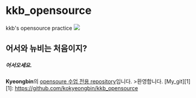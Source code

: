 # kkb_opensource
kkb's opensource practice
<img src="https://img.shields.io/badge/고경빈-FF6550?style=flat-square&logo=adblock&logoColor=Blue"/>

## 어서와 뉴비는 처음이지? 
##### *어서오세요.*
**Kyeongbin**의 <u>opensoure 수업 전용 repository</u>입니다. >환영합니다. 
[My_git][1]
[1]: https://github.com/kokyeongbin/kkb_opensource

